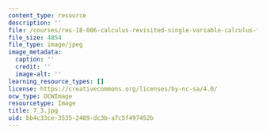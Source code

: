 ```yaml
---
content_type: resource
description: ''
file: /courses/res-18-006-calculus-revisited-single-variable-calculus-fall-2010/bb4c33ce35352489dc3ba7c5f497452b_7_3.jpg
file_size: 4854
file_type: image/jpeg
image_metadata:
  caption: ''
  credit: ''
  image-alt: ''
learning_resource_types: []
license: https://creativecommons.org/licenses/by-nc-sa/4.0/
ocw_type: OCWImage
resourcetype: Image
title: 7_3.jpg
uid: bb4c33ce-3535-2489-dc3b-a7c5f497452b
---
```

